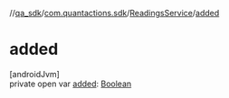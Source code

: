 //[qa_sdk](../../../index.md)/[com.quantactions.sdk](../index.md)/[ReadingsService](index.md)/[added](added.md)

# added

[androidJvm]\
private open var [added](added.md): [Boolean](https://kotlinlang.org/api/latest/jvm/stdlib/kotlin/-boolean/index.html)

